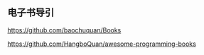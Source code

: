 ## 电子书导引

https://github.com/baochuquan/Books

https://github.com/HangboQuan/awesome-programming-books